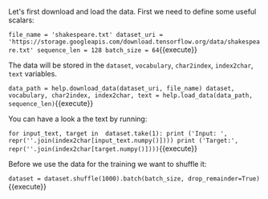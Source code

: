 Let's first download and load the data. First we need to define some useful scalars:

`file_name = 'shakespeare.txt'
dataset_uri = 'https://storage.googleapis.com/download.tensorflow.org/data/shakespeare.txt'
sequence_len = 128
batch_size = 64`{{execute}}

The data will be stored in the `dataset`, `vocabulary`, `char2index`, `index2char`, `text` variables.

`data_path = help.download_data(dataset_uri, file_name)
dataset, vocabulary, char2index, index2char, text = help.load_data(data_path, sequence_len)`{{execute}}

You can have a look a the text by running:

`for input_text, target in  dataset.take(1):
  print ('Input: ', repr(''.join(index2char[input_text.numpy()])))
  print ('Target:', repr(''.join(index2char[target.numpy()])))`{{execute}}

Before we use the data for the training we want to shuffle it:

`dataset = dataset.shuffle(1000).batch(batch_size, drop_remainder=True)`{{execute}}

